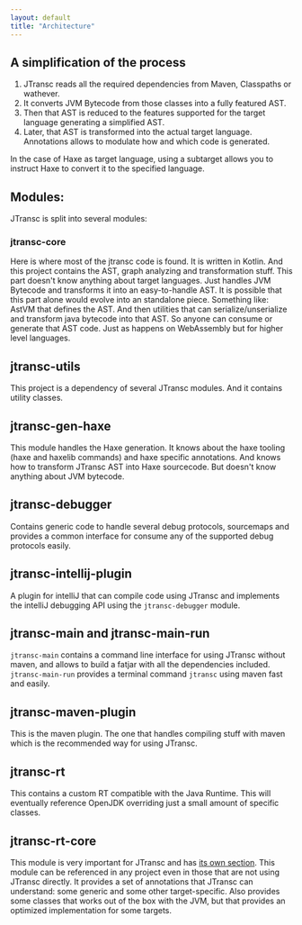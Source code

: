 ```yaml
---
layout: default
title: "Architecture"
---
```


## A simplification of the process

1. JTransc reads all the required dependencies from Maven, Classpaths or wathever.
2. It converts JVM Bytecode from those classes into a fully featured AST.
3. Then that AST is reduced to the features supported for the target language generating a simplified AST.
4. Later, that AST is transformed into the actual target language. Annotations allows to modulate how and which code is generated.

In the case of Haxe as target language, using a subtarget allows you to instruct Haxe to convert it to the specified language.

## Modules:

JTransc is split into several modules:

### jtransc-core

Here is where most of the jtransc code is found. It is written in Kotlin. And this project contains the AST, graph analyzing and transformation stuff. This part doesn't know anything about target languages. Just handles JVM Bytecode and transforms it into an easy-to-handle AST.
It is possible that this part alone would evolve into an standalone piece. Something like: AstVM that defines the AST. And then utilities that can serialize/unserialize and transform java bytecode into that AST. So anyone can consume or generate that AST code. Just as happens on WebAssembly but for higher level languages.

## jtransc-utils

This project is a dependency of several JTransc modules. And it contains utility classes.

## jtransc-gen-haxe

This module handles the Haxe generation. It knows about the haxe tooling (haxe and haxelib commands) and haxe specific annotations. And knows how to transform JTransc AST into Haxe sourcecode. But doesn't know anything about JVM bytecode.

## jtransc-debugger

Contains generic code to handle several debug protocols, sourcemaps and provides a common interface for consume any of the supported debug protocols easily.

## jtransc-intellij-plugin

A plugin for intelliJ that can compile code using JTransc and implements the intelliJ debugging API using the `jtransc-debugger` module.

## jtransc-main and jtransc-main-run

`jtransc-main` contains a command line interface for using JTransc without maven, and allows to build a fatjar with all the dependencies included.
`jtransc-main-run` provides a terminal command `jtransc` using maven fast and easily.

## jtransc-maven-plugin

This is the maven plugin. The one that handles compiling stuff with maven which is the recommended way for using JTransc.

## jtransc-rt

This contains a custom RT compatible with the Java Runtime. This will eventually reference OpenJDK overriding just a small amount of specific classes.

## jtransc-rt-core

This module is very important for JTransc and has [its own section](jtransc-rt-core). This module can be referenced in any project even in those that are not using JTransc directly. It provides a set of annotations that JTransc can understand: some generic and some other target-specific.
Also provides some classes that works out of the box with the JVM, but that provides an optimized implementation for some targets.

